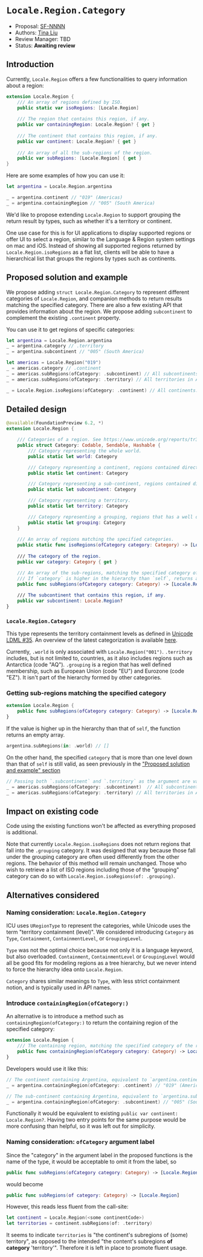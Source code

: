 # `Locale.Region.Category` 

* Proposal: [SF-NNNN](NNNN-locale-region-category.md)
* Authors: [Tina Liu](https://github.com/itingliu)
* Review Manager: TBD
* Status: **Awaiting review**

## Introduction

Currently, `Locale.Region` offers a few functionalities to query information about a region:

```swift
extension Locale.Region {
    /// An array of regions defined by ISO.
    public static var isoRegions: [Locale.Region]
    
    /// The region that contains this region, if any.
    public var containingRegion: Locale.Region? { get }
    
    /// The continent that contains this region, if any.
    public var continent: Locale.Region? { get }
    
    /// An array of all the sub-regions of the region.
    public var subRegions: [Locale.Region] { get }
}
```

Here are some examples of how you can use it:

```swift
let argentina = Locale.Region.argentina

_ = argentina.continent // "019" (Americas)
_ = argentina.containingRegion // "005" (South America)
```

We'd like to propose extending `Locale.Region` to support grouping the return result by types, such as whether it's a territory or continent. 

One use case for this is for UI applications to display supported regions or offer UI to select a region, similar to the Language & Region system settings on mac and iOS. Instead of showing all supported regions returned by `Locale.Region.isoRegions` as a flat list, clients will be able to have a hierarchical list that groups the regions by types such as continents.

## Proposed solution and example

We propose adding `struct Locale.Region.Category` to represent different categories of `Locale.Region`, and companion methods to return results matching the specified category. There are also a few existing API that provides information about the region. We propose adding `subcontinent` to complement the existing `.continent` property.

You can use it to get regions of specific categories:

```swift
let argentina = Locale.Region.argentina
_ = argentina.category // .territory
_ = argentina.subcontinent // "005" (South America)

let americas = Locale.Region("019")
_ = americas.category // .continent
_ = americas.subRegions(ofCategory: .subcontinent) // All subcontinents in Americas: ["005", "013", "021", "029"] (South America, Central America, Northern America, Caribbean)
_ = americas.subRegions(ofCategory: .territory) // All territories in Americas

_ = Locale.Region.isoRegions(ofCategory: .continent) // All continents: ["002", "009", "019", "142", "150"] (Africa, Oceania, Americas, Asia, Europe)
```


## Detailed design

```swift
@available(FoundationPreview 6.2, *)
extension Locale.Region {

    /// Categories of a region. See https://www.unicode.org/reports/tr35/tr35-35/tr35-info.html#Territory_Data
    public struct Category: Codable, Sendable, Hashable {
        /// Category representing the whole world.
        public static let world: Category

        /// Category representing a continent, regions contained directly by world.
        public static let continent: Category

        /// Category representing a sub-continent, regions contained directly by a continent. 
        public static let subcontinent: Category

        /// Category representing a territory.
        public static let territory: Category

        /// Category representing a grouping, regions that has a well defined membership.
        public static let grouping: Category
    }
    
    /// An array of regions matching the specified categories.
    public static func isoRegions(ofCategory category: Category) -> [Locale.Region]
    
    /// The category of the region.
    public var category: Category { get }

    /// An array of the sub-regions, matching the specified category of the region.
    /// If `category` is higher in the hierarchy than `self`, returns an empty array.
    public func subRegions(ofCategory category: Category) -> [Locale.Region]
    
    /// The subcontinent that contains this region, if any.
    public var subcontinent: Locale.Region?
}
```

### `Locale.Region.Category`

This type represents the territory containment levels as defined in [Unicode LDML #35](https://www.unicode.org/reports/tr35/tr35-35/tr35-info.html#Territory_Data). An overview of the latest categorization is available [here](https://www.unicode.org/cldr/charts/46/supplemental/territory_containment_un_m_49.html). 

Currently, `.world` is only associated with `Locale.Region("001")`. `.territory` includes, but is not limited to, countries, as it also includes regions such as Antarctica (code "AQ"). `.grouping` is a region that has well defined membership, such as European Union (code "EU") and Eurozone (code "EZ"). It isn't part of the hierarchy formed by other categories. 

### Getting sub-regions matching the specified category

```swift
extension Locale.Region {
    public func subRegions(ofCategory category: Category) -> [Locale.Region]
}
```

If the value is higher up in the hierarchy than that of `self`, the function returns an empty array. 

```swift
argentina.subRegions(in: .world) // []
```

On the other hand, the specified `category` that is more than one level down than that of `self` is still valid, as seen previously in the ["Proposed solution and example" section](#proposed-solution-and-example)

```swift
// Passing both `.subcontinent` and `.territory` as the argument are valid
_ = americas.subRegions(ofCategory: .subcontinent)  // All subcontinents in Americas
_ = americas.subRegions(ofCategory: .territory) // All territories in Americas
```

## Impact on existing code

Code using the existing functions won't be affected as everything proposed is additional.

Note that currently `Locale.Region.isoRegions` does not return regions that fall into the `.grouping` category. It was designed that way because those fall under the grouping category are often used differently from the other regions. The behavior of this method will remain unchanged. Those who wish to retrieve a list of ISO regions including those of the "grouping" category can do so with `Locale.Region.isoRegions(of: .grouping)`.

## Alternatives considered

### Naming consideration: `Locale.Region.Category`

ICU uses `URegionType` to represent the categories, while Unicode uses the term "territory containment (level)". We considered introducing `Category` as `Type`, `Containment`, `ContainmentLevel`, or `GroupingLevel`. 

`Type` was not the optimal choice because not only it is a language keyword, but also overloaded. `Containment`, `ContainmentLevel` or `GroupingLevel` would all be good fits for modeling regions as a tree hierarchy, but we never intend to force the hierarchy idea onto `Locale.Region`.

`Category` shares similar meanings to `Type`, with less strict containment notion, and is typically used in API names. 

### Introduce `containingRegion(ofCategory:)` 

An alternative is to introduce a method such as `containingRegion(ofCategory:)` to return the containing region of the specified category:

```swift
extension Locale.Region {
    /// The containing region, matching the specified category of the region.
    public func containingRegion(ofCategory category: Category) -> Locale.Region?
} 
```

Developers would use it like this:
 
```swift
// The continent containing Argentina, equivalent to `argentina.continent`
_ = argentina.containingRegion(ofCategory: .continent) // "019" (Americas)

// The sub-continent containing Argentina, equivalent to `argentina.subcontinent`
_ = argentina.containingRegion(ofCategory: .subcontinent) // "005" (South America)
```

Functionally it would be equivalent to existing `public var continent: Locale.Region?`. Having two entry points for the same purpose would be more confusing than helpful, so it was left out for simplicity.

### Naming consideration: `ofCategory` argument label

Since the "category" in the argument label in the proposed functions is the name of the type, it would be acceptable to omit it from the label, so 

```swift
public func subRegions(ofCategory category: Category) -> [Locale.Region]
```

would become

```swift
public func subRegions(of category: Category) -> [Locale.Region]
```

However, this reads less fluent from the call-site:

```swift
let continent = Locale.Region(<some continentCode>)
let territories = continent.subRegions(of: .territory)
```

It seems to indicate `territories` is "the continent's subregions of (some) territory", as opposed to the intended "the content's subregions **of category** 'territory'". Therefore it is left in place to promote fluent usage.

